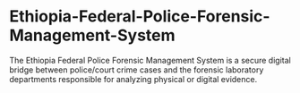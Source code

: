 # Ethiopia-Federal-Police-Forensic-Management-System
The Ethiopia Federal Police Forensic Management System is a secure digital bridge between police/court crime cases and the forensic laboratory departments responsible for analyzing physical or digital evidence.
